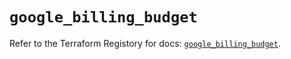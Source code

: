 # `google_billing_budget`

Refer to the Terraform Registory for docs: [`google_billing_budget`](https://registry.terraform.io/providers/hashicorp/google/5.3.0/docs/resources/billing_budget).
